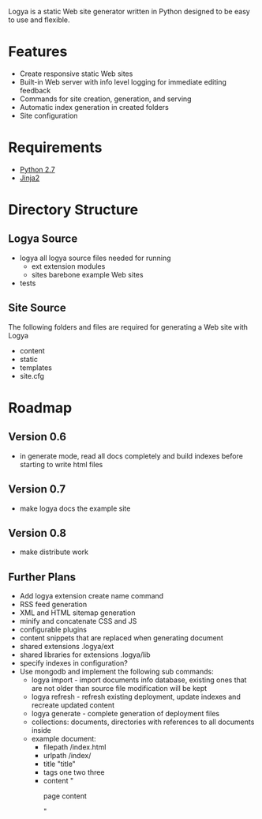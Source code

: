 Logya is a static Web site generator written in Python designed to be easy
to use and flexible.

# Features
* Create responsive static Web sites
* Built-in Web server with info level logging for immediate editing feedback
* Commands for site creation, generation, and serving
* Automatic index generation in created folders
* Site configuration

# Requirements
* [Python 2.7](http://python.org/)
* [Jinja2](http://jinja.pocoo.org/)

# Directory Structure

## Logya Source
* logya       all logya source files needed for running
    * ext       extension modules
    * sites     barebone example Web sites
* tests

## Site Source

The following folders and files are required for generating a Web site with Logya

* content
* static
* templates
* site.cfg

# Roadmap

## Version 0.6

* in generate mode, read all docs completely and build indexes before starting to write html files

## Version 0.7

* make logya docs the example site

## Version 0.8

* make distribute work

## Further Plans

* Add logya extension create name command
* RSS feed generation
* XML and HTML sitemap generation
* minify and concatenate CSS and JS
* configurable plugins
* content snippets that are replaced when generating document
* shared extensions .logya/ext
* shared libraries for extensions .logya/lib
* specify indexes in configuration?
* Use mongodb and implement the following sub commands:
    * logya import - import documents info database, existing ones that are not older than source file modification will be kept
    * logya refresh - refresh existing deployment, update indexes and recreate updated content
    * logya generate - complete generation of deployment files
    * collections: documents, directories with references to all documents inside
    * example document:
        * filepath /index.html
        * urlpath /index/
        * title "title"
        * tags one two three
        * content "<p>page content</p>"

